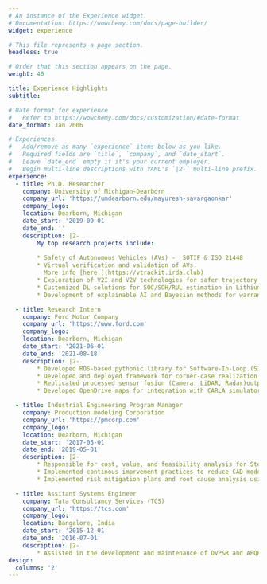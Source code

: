 ```yaml
---
# An instance of the Experience widget.
# Documentation: https://wowchemy.com/docs/page-builder/
widget: experience

# This file represents a page section.
headless: true

# Order that this section appears on the page.
weight: 40

title: Experience Highlights
subtitle:

# Date format for experience
#   Refer to https://wowchemy.com/docs/customization/#date-format
date_format: Jan 2006

# Experiences.
#   Add/remove as many `experience` items below as you like.
#   Required fields are `title`, `company`, and `date_start`.
#   Leave `date_end` empty if it's your current employer.
#   Begin multi-line descriptions with YAML's `|2-` multi-line prefix.
experience:
  - title: Ph.D. Researcher
    company: University of Michigan-Dearborn
    company_url: 'https://umdearborn.edu/mayuresh-savargaonkar'
    company_logo:
    location: Dearborn, Michigan
    date_start: '2019-09-01'
    date_end: ''
    description: |2-
        My top research projects include: 
        
        * Safety of Autonomous Vehicles (AVs) -  SOTIF & ISO 21448
        * Virtual verification and validation of AVs. 
          More info [here.](https://vtrackit.irda.club)
        * Exploration of V2I and V2V technologies for safer trajectory predictions using GAN-based models.
        * Customized DL solutions for SOC/SOH/RUL estimation in Lithium-ion batteries.
        * Development of explainable AI and Bayesian methods for warranty analytics.

  - title: Research Intern
    company: Ford Motor Company
    company_url: 'https://www.ford.com'
    company_logo:
    location: Dearborn, Michigan
    date_start: '2021-06-01'
    date_end: '2021-08-18'
    description: |2-
        * Developed ROS-based pythonic library for Software-In-Loop (SIL) and Hardware-In-Loop (HIL) testing for L3+ ADAS features
        * Developed and deployed framework for corner-case realization within self-driving stacks.
        * Replicated processed sensor fusion (Camera, LiDAR, Radar)outputs for real-time communication with driving policies.
        * Developed OpenDrive maps for integration with CARLA simulator.

  - title: Industrial Engineering Program Manager
    company: Production modeling Corporation
    company_url: 'https://pmcorp.com'
    company_logo:
    location: Dearborn, Michigan
    date_start: '2017-05-01'
    date_end: '2019-05-01'
    description: |2-
        * Responsible for cost, value, and feasibility analysis for Stellantis, Ford, BMW, and Volvo Laser/LiDAR scanning programs.
        * Implemented continous imprvement practices to reduce CAD modeling defects by over 20%.
        * Implemented risk mitigation plans and root cause analysis using a 5 Why’s system.

  - title: Assitant Systems Engineer
    company: Tata Consultancy Services (TCS)
    company_url: 'https://tcs.com'
    company_logo:
    location: Bangalore, India
    date_start: '2015-12-01'
    date_end: '2016-07-01'
    description: |2-
        * Assisted in the development and maintenance of DVP&R and APQP activities such as DFMEA, PFMEA, CP, RCA, and GD&T.
design:
  columns: '2'
---
```

